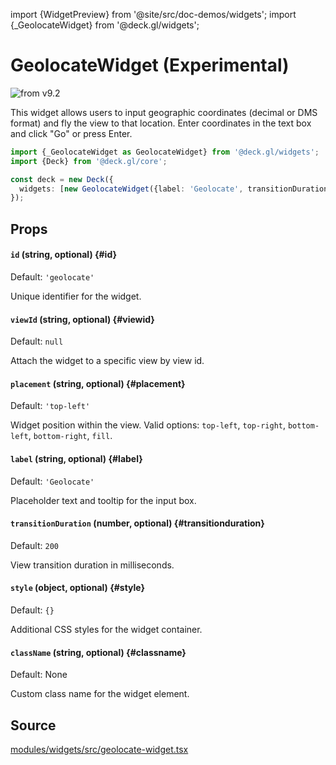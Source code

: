import {WidgetPreview} from '@site/src/doc-demos/widgets';
import {_GeolocateWidget} from '@deck.gl/widgets';

# GeolocateWidget (Experimental)

<img src="https://img.shields.io/badge/from-v9.2-green.svg?style=flat-square" alt="from v9.2" />

This widget allows users to input geographic coordinates (decimal or DMS format) and fly the view to that location. Enter coordinates in the text box and click "Go" or press Enter.

<WidgetPreview cls={_GeolocateWidget}/>

```ts
import {_GeolocateWidget as GeolocateWidget} from '@deck.gl/widgets';
import {Deck} from '@deck.gl/core';

const deck = new Deck({
  widgets: [new GeolocateWidget({label: 'Geolocate', transitionDuration: 300})]
});
```

## Props

#### `id` (string, optional) {#id}

Default: `'geolocate'`

Unique identifier for the widget.

#### `viewId` (string, optional) {#viewid}

Default: `null`

Attach the widget to a specific view by view id.

#### `placement` (string, optional) {#placement}

Default: `'top-left'`

Widget position within the view. Valid options: `top-left`, `top-right`, `bottom-left`, `bottom-right`, `fill`.

#### `label` (string, optional) {#label}

Default: `'Geolocate'`

Placeholder text and tooltip for the input box.

#### `transitionDuration` (number, optional) {#transitionduration}

Default: `200`

View transition duration in milliseconds.

#### `style` (object, optional) {#style}

Default: `{}`

Additional CSS styles for the widget container.

#### `className` (string, optional) {#classname}

Default: None

Custom class name for the widget element.

## Source

[modules/widgets/src/geolocate-widget.tsx](https://github.com/visgl/deck.gl/tree/master/modules/widgets/src/geolocate-widget.tsx)
